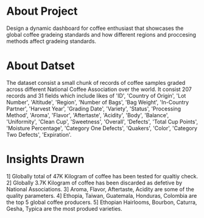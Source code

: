 # About Project
Design a dynamic dashboard for coffee enthusiast that showcases the global coffee gradeing standards and how different regions and proccesing methods affect gradeing standards.

# About Datset
The dataset consist a small chunk of records of coffee samples graded across different National Coffee Association over the world. It consist 207 records and 31 fields which include likes of 'ID', 'Country of Origin', 'Lot Number', 'Altitude', 'Region', 'Number of Bags', 'Bag Weight', 'In-Country Partner', 'Harvest Year', 'Grading Date', 'Variety', 'Status', 'Processing Method', 'Aroma', 'Flavor', 'Aftertaste', 'Acidity', 'Body', 'Balance', 'Uniformity', 'Clean Cup', 'Sweetness', 'Overall', 'Defects', 'Total Cup Points', 'Moisture Percentage', 'Category One Defects', 'Quakers', 'Color', 'Category Two Defects', 'Expiration'.

# Insights Drawn
1] Globally total of 47K Kilogram of coffee has been tested for qualtiy check.
2] Globally 3.7K Kilogram of coffee has been discarded as defetive by National Associations.
3] Aroma, Flavor, Aftertaste, Acidity are some of the quality parameters.
4] Ethopia, Taiwan, Guatemala, Honduras, Colombia are the top 5 global coffee producers.
5] Ethopian Hairlooms, Bourbon, Caturra, Gesha, Typica are the most produed varieties.


